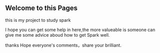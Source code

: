 ## Welcome to this Pages

this is my project to study spark

I hope you can get some help in here,the more valueable is someone can give me some advice aboud how to get Spark well.

thanks
Hope everyone's comments，share your brilliant.

